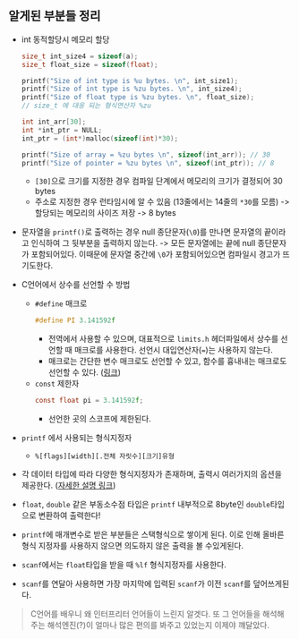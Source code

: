 ## 알게된 부분들 정리
- int 동적할당시 메모리 할당
	```c
	size_t int_size4 = sizeof(a);
	size_t float_size = sizeof(float);

	printf("Size of int type is %u bytes. \n", int_size1);
	printf("Size of int type is %zu bytes. \n", int_size4);
	printf("Size of float type is %zu bytes. \n", float_size);
	// size_t 에 대응 되는 형식연산자 %zu

	int int_arr[30];
	int *int_ptr = NULL;
	int_ptr = (int*)malloc(sizeof(int)*30);

	printf("Size of array = %zu bytes \n", sizeof(int_arr)); // 30
	printf("Size of pointer = %zu bytes \n", sizeof(int_ptr)); // 8
	```
	- `[30]`으로 크기를 지정한 경우 컴파일 단계에서 메모리의 크기가 결정되어 30 bytes
	- 주소로 지정한 경우 런타임시에 알 수 있음 (13줄에서는 14줄의 `*30`를 모름) -> 할당되는 메모리의 사이즈 저장 -> 8 bytes
- 문자열을 `printf()`로 출력하는 경우 null 종단문자(`\0`)를 만나면 문자열의 끝이라고 인식하여 그 뒷부분을 출력하지 않는다. -> 모든 문자열에는 끝에 null 종단문자가 포함되어있다. 이때문에 문자열 중간에 `\0`가 포함되어있으면 컴파일시 경고가 뜨기도한다.

- C언어에서 상수를 선언할 수 방법
	- `#define` 매크로
		```c
		#define PI 3.141592f
		```
		- 전역에서 사용할 수 있으며, 대표적으로 `limits.h` 헤더파일에서 상수를 선언할 때 매크로를 사용한다. 선언시 대입연산자(`=`)는 사용하지 않는다.
		- 매크로는 간단한 변수 매크로도 선언할 수 있고, 함수를 흉내내는 매크로도 선언할 수 있다. ([링크](https://blog.naver.com/sharonichoya/220506521054))
	- `const` 제한자
		```c
		const float pi = 3.141592f;
		```
		- 선언한 곳의 스코프에 제한된다.
- `printf` 에서 사용되는 형식지정자
	- `%[flags][width][.전체 자릿수][크기]유형`
- 각 데이터 타입에 따라 다양한 형식지정자가 존재하며, 출력시 여러가지의 옵션을 제공한다. ([자세한 설명 링크](https://docs.microsoft.com/ko-kr/cpp/c-runtime-library/format-specification-syntax-printf-and-wprintf-functions?view=msvc-160))
- `float`, `double` 같은 부동소수점 타입은 `printf` 내부적으로 8byte인 `double`타입으로 변환하여 출력한다!
- `printf`에 매개변수로 받은 부분들은 스택형식으로 쌓이게 된다. 이로 인해 올바른 형식 지정자를 사용하지 않으면 의도하지 않은 출력을 볼 수있게된다.
- `scanf`에서는 `float`타입을 받을 때 `%lf` 형식지정자를 사용한다.
- `scanf`를 연달아 사용하면 가장 마지막에 입력된 `scanf`가 이전 `scanf`를 덮어쓰게된다.



> C언어를 배우니 왜 인터프리터 언어들이 느린지 알겟다. 또 그 언어들을 해석해주는 해석엔진(?)이 얼마나 많은 편의를 봐주고 있었는지 이제야 꺠달았다.
